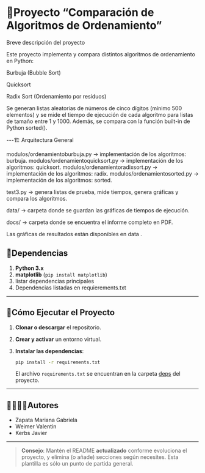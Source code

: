 # 🐍Proyecto “Comparación de Algoritmos de Ordenamiento”
Breve descripción del proyecto

Este proyecto implementa y compara distintos algoritmos de ordenamiento en Python:

Burbuja (Bubble Sort)

Quicksort

Radix Sort (Ordenamiento por residuos)

Se generan listas aleatorias de números de cinco dígitos (mínimo 500 elementos) y se mide el tiempo de ejecución de cada algoritmo para listas de tamaño entre 1 y 1000.
Además, se compara con la función built-in de Python sorted().

---🏗 Arquitectura General

modulos/ordenamientoburbuja.py → implementación de los algoritmos: burbuja.
modulos/ordenamientoquicksort.py → implementación de los algoritmos: quicksort.
modulos/ordenamientoradixsort.py → implementación de los algoritmos: radix.
modulos/ordenamientosorted.py → implementación de los algoritmos: sorted.

test3.py → genera listas de prueba, mide tiempos, genera gráficas y compara los algoritmos.

data/ → carpeta donde se guardan las gráficas de tiempos de ejecución.

docs/ → carpeta donde se encuentra el informe completo en PDF.

Las gráficas de resultados están disponibles en data
.
## 📑Dependencias

1. **Python 3.x**
2. **matplotlib** (`pip install matplotlib`)
3. listar dependencias principales
4. Dependencias listadas en requierements.txt

---
## 🚀Cómo Ejecutar el Proyecto
1. **Clonar o descargar** el repositorio.

2. **Crear y activar** un entorno virtual.

3. **Instalar las dependencias**:
   ```bash
   pip install -r requirements.txt
   ```
   El archivo `requirements.txt` se encuentran en la carpeta [deps](./deps) del proyecto.

---
## 🙎‍♀️🙎‍♂️Autores

- Zapata Mariana Gabriela 
- Weimer Valentin
- Kerbs Javier

---

> **Consejo**: Mantén el README **actualizado** conforme evoluciona el proyecto, y elimina (o añade) secciones según necesites. Esta plantilla es sólo un punto de partida general.
